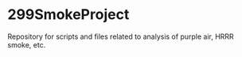 # 299SmokeProject
Repository for scripts and files related to analysis of purple air, HRRR smoke, etc. 
